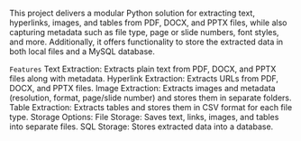 This project delivers a modular Python solution for extracting text, hyperlinks, images, and tables from PDF, DOCX, and PPTX files, while also capturing metadata such as file type, page or slide numbers, font styles, and more. Additionally, it offers functionality to store the extracted data in both local files and a MySQL database.

`Features`
  Text Extraction: Extracts plain text from PDF, DOCX, and PPTX files along with metadata.
  Hyperlink Extraction: Extracts URLs from PDF, DOCX, and PPTX files.
  Image Extraction: Extracts images and metadata (resolution, format, page/slide number) and stores them in separate folders.
  Table Extraction: Extracts tables and stores them in CSV format for each file type.
  Storage Options:
  File Storage: Saves text, links, images, and tables into separate files.
  SQL Storage: Stores extracted data into a database.
